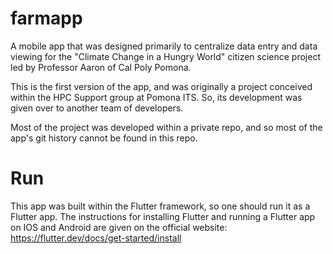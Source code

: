 # farmapp

A mobile app that was designed primarily to centralize data entry and data viewing for the 
"Climate Change in a Hungry World" citizen science project led by Professor Aaron of Cal Poly Pomona.

This is the first version of the app, and was originally a project conceived within the HPC Support group
at Pomona ITS. So, its development was given over to another team of developers.

Most of the project was developed within a private repo, and so most of the app's git history cannot be
found in this repo. 



# Run

This app was built within the Flutter framework, so one should run it as a Flutter app. The instructions
for installing Flutter and running a Flutter app on IOS and Android are given on the official
website: https://flutter.dev/docs/get-started/install
